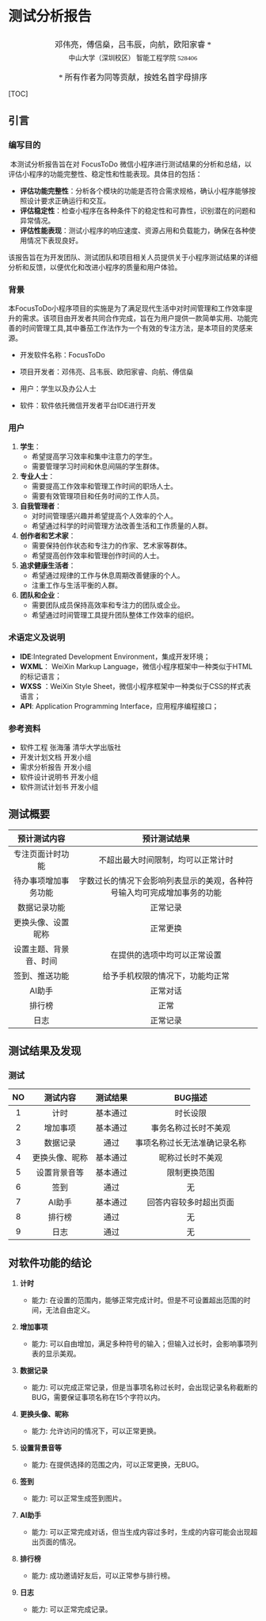 # 测试分析报告

<center><div style='height:2mm;'></div><div style="font-family:华文楷体;font-size:12pt;">邓伟亮，傅信燊，吕韦辰，向航，欧阳家睿 *</div></center>
<center><span style="font-family:华文楷体;font-size:10pt;line-height:9mm">中山大学（深圳校区） 智能工程学院 528406</span></center>
<center><div style='height:2mm;'></div><div style="font-family:华文楷体;font-size:12pt;">* 所有作者为同等贡献，按姓名首字母排序</div></center>

[TOC]

## 引言

### 编写目的

​	本测试分析报告旨在对 FocusToDo 微信小程序进行测试结果的分析和总结，以评估小程序的功能完整性、稳定性和性能表现。具体目的包括：

- **评估功能完整性**：分析各个模块的功能是否符合需求规格，确认小程序能够按照设计要求正确运行和交互。
- **评估稳定性**：检查小程序在各种条件下的稳定性和可靠性，识别潜在的问题和异常情况。
- **评估性能表现**：测试小程序的响应速度、资源占用和负载能力，确保在各种使用情况下表现良好。

该报告旨在为开发团队、测试团队和项目相关人员提供关于小程序测试结果的详细分析和反馈，以便优化和改进小程序的质量和用户体验。

### 背景

​	本FocusToDo小程序项目的实施是为了满足现代生活中对时间管理和工作效率提升的需求。该项目由开发者共同合作完成，旨在为用户提供一款简单实用、功能完善的时间管理工具,其中番茄工作法作为一个有效的专注方法，是本项目的灵感来源。

- 开发软件名称：FocusToDo

- 项目开发者：邓伟亮、吕韦辰、欧阳家睿、向航、傅信燊

- 用户：学生以及办公人士

- 软件：软件依托微信开发者平台IDE进行开发

### 用户

1. **学生**：
   - 希望提高学习效率和集中注意力的学生。
   - 需要管理学习时间和休息间隔的学生群体。
2. **专业人士**：
   - 需要提高工作效率和管理工作时间的职场人士。
   - 需要有效管理项目和任务时间的工作人员。
3. **自我管理者**：
   - 对时间管理感兴趣并希望提高个人效率的个人。
   - 希望通过科学的时间管理方法改善生活和工作质量的人群。
4. **创作者和艺术家**：
   - 需要保持创作状态和专注力的作家、艺术家等群体。
   - 希望提高创作效率和管理创作时间的人士。
5. **追求健康生活者**：
   - 希望通过规律的工作与休息周期改善健康的个人。
   - 注重工作与生活平衡的人群。
6. **团队和企业**：
   - 需要团队成员保持高效率和专注力的团队或企业。
   - 希望通过时间管理工具提升团队整体工作效率的组织。

### 术语定义及说明

- **IDE**:Integrated Development Environment，集成开发环境；
- **WXML**： WeiXin Markup Language，微信小程序框架中一种类似于HTML的标记语言；
- **WXSS** ：WeiXin Style Sheet，微信小程序框架中一种类似于CSS的样式表语言；
- **API**: Application Programming Interface，应用程序编程接口；

### 参考资料

- 软件工程 张海藩 清华大学出版社
- 开发计划文档  开发小组
- 需求分析报告 开发小组
- 软件设计说明书 开发小组
- 软件测试计划书 开发小组

## 测试概要

|      预计测试内容      |                         预计测试结果                         |
| :--------------------: | :----------------------------------------------------------: |
|    专注页面计时功能    |              不超出最大时间限制，均可以正常计时              |
|  待办事项增加事务功能  | 字数过长的情况下会影响列表显示的美观，各种符号输入均可完成增加事务的功能 |
|      数据记录功能      |                           正常记录                           |
|   更换头像、设置昵称   |                           正常更换                           |
| 设置主题、背景音、时间 |                 在提供的选项中均可以正常设置                 |
|     签到、推送功能     |               给予手机权限的情况下，功能均正常               |
|         AI助手         |                           正常对话                           |
|         排行榜         |                             正常                             |
|          日志          |                           正常记录                           |

## 测试结果及发现

### 测试

|  NO  |    测试内容    | 测试结果 |           BUG描述            |
| :--: | :------------: | :------: | :--------------------------: |
|  1   |      计时      | 基本通过 |           时长设限           |
|  2   |    增加事项    | 基本通过 |     事务名称过长时不美观     |
|  3   |    数据记录    |   通过   | 事项名称过长无法准确记录名称 |
|  4   | 更换头像、昵称 | 基本通过 |       昵称过长时不美观       |
|  5   |  设置背景音等  | 基本通过 |         限制更换范围         |
|  6   |      签到      |   通过   |              无              |
|  7   |     AI助手     | 基本通过 |    回答内容较多时超出页面    |
|  8   |     排行榜     |   通过   |              无              |
|  9   |      日志      |   通过   |              无              |

## 对软件功能的结论

1. **计时**
   - 能力: 在设置的范围内，能够正常完成计时。但是不可设置超出范围的时间，无法自由定义。

2. **增加事项**
   - 能力: 可以自由增加，满足多种符号的输入；但输入过长时，会影响事项列表的显示美观。

3. **数据记录**
   - 能力: 可以完成正常记录，但是当事项名称过长时，会出现记录名称截断的BUG，需要保证事项名称在15个字符以内。

4. **更换头像、昵称**
   - 能力: 允许访问的情况下，可以正常更换。

5. **设置背景音等**
   - 能力: 在提供选择的范围之内，可以正常更换，无BUG。

6. **签到**
   - 能力: 可以正常生成签到图片。

7. **AI助手**
   - 能力: 可以正常完成对话，但当生成内容过多时，生成的内容可能会出现超出页面的情况。

8. **排行榜**
   - 能力: 成功邀请好友后，可以正常参与排行榜。

9. **日志**
   - 能力: 可以正常完成记录。

